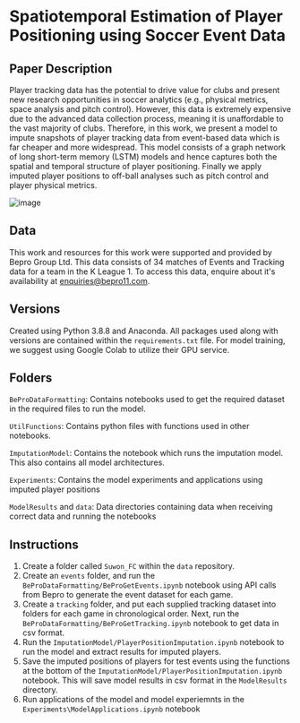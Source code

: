 # Spatiotemporal Estimation of Player Positioning using Soccer Event Data

## Paper Description
Player tracking data has the potential to drive value for clubs and present new research opportunities in soccer analytics (e.g., physical metrics, space analysis and pitch control). However, this data is extremely expensive due to the advanced data collection process, meaning it is unaffordable to the vast majority of clubs. Therefore, in this work, we present a model to impute snapshots of player tracking data from event-based data which is far cheaper and more widespread. This model consists of a graph network of long short-term memory (LSTM) models and hence captures both the spatial and temporal structure of player positioning. Finally we apply imputed player positions to off-ball analyses such as pitch control and player physical metrics.

![image](https://user-images.githubusercontent.com/96203800/202048553-573ad414-2654-445e-a4e8-122bcc213153.png)

## Data 
This work and resources for this work were supported and provided by Bepro Group Ltd. This data consists of 34 matches of Events and Tracking data for a team in the K League 1. To access this data, enquire about it's availability at enquiries@bepro11.com.

## Versions 
Created using Python 3.8.8 and Anaconda. All packages used along with versions are contained within the `requirements.txt` file. For model training, we suggest using Google Colab to utilize their GPU service.

## Folders 
`BeProDataFormatting`: Contains notebooks used to get the required dataset in the required files to run the model.

`UtilFunctions`: Contains python files with functions used in other notebooks.

`ImputationModel`: Contains the notebook which runs the imputation model. This also contains all model architectures.

`Experiments`: Contains the model experiments and applications using imputed player positions

`ModelResults` and `data`: Data directories containing data when receiving correct data and running the notebooks

## Instructions
1. Create a folder called `Suwon_FC` within the `data` repository.
2. Create an `events` folder, and run the `BeProDataFormatting/BeProGetEvents.ipynb` notebook using API calls from Bepro to generate the event dataset for each game.
3. Create a `tracking` folder, and put each supplied tracking dataset into folders for each game in chronological order. Next, run the `BeProDataFormatting/BeProGetTracking.ipynb` notebook to get data in csv format.
4. Run the `ImputationModel/PlayerPositionImputation.ipynb` notebook to run the model and extract results for imputed players. 
5. Save the imputed positions of players for test events using the functions at the bottom of the `ImputationModel/PlayerPositionImputation.ipynb` notebook. This will save model results in csv format in the `ModelResults` directory.
6. Run applications of the model and model experiemnts in the `Experiments\ModelApplications.ipynb` notebook
